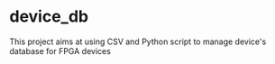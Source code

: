 # device_db
This project aims at using CSV and Python script to manage device's database for FPGA devices
